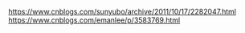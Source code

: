https://www.cnblogs.com/sunyubo/archive/2011/10/17/2282047.html
https://www.cnblogs.com/emanlee/p/3583769.html